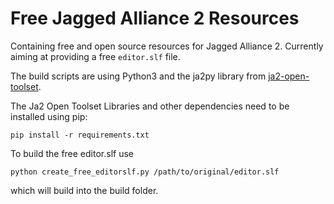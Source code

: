# Free Jagged Alliance 2 Resources

Containing free and open source resources for Jagged Alliance 2. Currently aiming at providing a free `editor.slf` file.

The build scripts are using Python3 and the ja2py library from [ja2-open-toolset](https://github.com/ja2-stracciatella/ja2-open-toolset).

The Ja2 Open Toolset Libraries and other dependencies need to be installed using pip:

```
pip install -r requirements.txt
```

To build the free editor.slf use 

```
python create_free_editorslf.py /path/to/original/editor.slf
```

which will build into the build folder.
